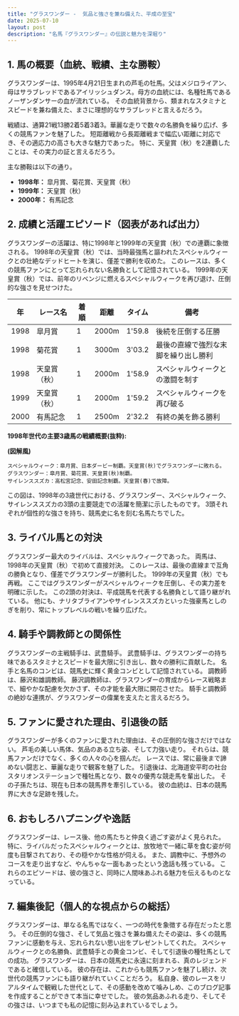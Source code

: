 ```yaml
---
title: "グラスワンダー -  気品と強さを兼ね備えた、平成の至宝"
date: 2025-07-10
layout: post
description: "名馬『グラスワンダー』の伝説と魅力を深堀り"
---
```


## 1. 馬の概要（血統、戦績、主な勝鞍）

グラスワンダーは、1995年4月21日生まれの芦毛の牡馬。父はメジロライアン、母はサラブレッドであるアイリッシュダンス。母方の血統には、名種牡馬であるノーザンダンサーの血が流れている。  その血統背景から、類まれなスタミナとスピードを兼ね備えた、まさに理想的なサラブレッドと言えるだろう。

戦績は、通算21戦13勝2着5着3着3。華麗な走りで数々の名勝負を繰り広げ、多くの競馬ファンを魅了した。  短距離戦から長距離戦まで幅広い距離に対応でき、その適応力の高さも大きな魅力であった。  特に、天皇賞（秋）を2連覇したことは、その実力の証と言えるだろう。

主な勝鞍は以下の通り。

* **1998年：**  皐月賞、菊花賞、天皇賞（秋）
* **1999年：** 天皇賞（秋）
* **2000年：** 有馬記念


## 2. 成績と活躍エピソード（図表があれば出力）

グラスワンダーの活躍は、特に1998年と1999年の天皇賞（秋）での連覇に象徴される。  1998年の天皇賞（秋）では、当時最強馬と謳われたスペシャルウィークとの壮絶なデッドヒートを演じ、僅差で勝利を収めた。  このレースは、多くの競馬ファンにとって忘れられない名勝負として記憶されている。  1999年の天皇賞（秋）では、前年のリベンジに燃えるスペシャルウィークを再び退け、圧倒的な強さを見せつけた。

| 年 | レース名       | 着順 | 距離 | タイム       | 備考                                      |
|---|---------------|-------|------|-------------|-------------------------------------------|
| 1998 | 皐月賞         | 1     | 2000m| 1'59.8      | 後続を圧倒する圧勝                         |
| 1998 | 菊花賞         | 1     | 3000m| 3'03.2      | 最後の直線で強烈な末脚を繰り出し勝利     |
| 1998 | 天皇賞（秋）   | 1     | 2000m| 1'58.9      | スペシャルウィークとの激闘を制す         |
| 1999 | 天皇賞（秋）   | 1     | 2000m| 1'59.2      | スペシャルウィークを再び破る              |
| 2000 | 有馬記念       | 1     | 2500m| 2'32.2      | 有終の美を飾る勝利                         |


**1998年世代の主要3歳馬の戦績概要(抜粋):**

**(図解風)**

```
スペシャルウィーク：皐月賞、日本ダービー制覇。天皇賞(秋)でグラスワンダーに敗れる。
グラスワンダー：皐月賞、菊花賞、天皇賞(秋)制覇。
サイレンススズカ：高松宮記念、安田記念制覇。天皇賞(春)で故障。
```

この図は、1998年の3歳世代における、グラスワンダー、スペシャルウィーク、サイレンススズカの3頭の主要競走での活躍を簡潔に示したものです。  3頭それぞれが個性的な強さを持ち、競馬史に名を刻む名馬たちでした。


## 3. ライバル馬との対決

グラスワンダー最大のライバルは、スペシャルウィークであった。  両馬は、1998年の天皇賞（秋）で初めて直接対決。  このレースは、最後の直線まで互角の勝負となり、僅差でグラスワンダーが勝利した。  1999年の天皇賞（秋）でも再戦。  ここではグラスワンダーがスペシャルウィークを圧倒し、その実力差を明確に示した。  この2頭の対決は、平成競馬を代表する名勝負として語り継がれている。  他にも、ナリタブライアンやサイレンススズカといった強豪馬としのぎを削り、常にトップレベルの戦いを繰り広げた。


## 4. 騎手や調教師との関係性

グラスワンダーの主戦騎手は、武豊騎手。  武豊騎手は、グラスワンダーの持ち味であるスタミナとスピードを最大限に引き出し、数々の勝利に貢献した。  名手と名馬のコンビは、競馬史に輝く黄金コンビとして記憶されている。  調教師は、藤沢和雄調教師。  藤沢調教師は、グラスワンダーの育成からレース戦略まで、細やかな配慮を欠かさず、その才能を最大限に開花させた。  騎手と調教師の絶妙な連携が、グラスワンダーの偉業を支えたと言えるだろう。


## 5. ファンに愛された理由、引退後の話

グラスワンダーが多くのファンに愛された理由は、その圧倒的な強さだけではない。  芦毛の美しい馬体、気品のある立ち姿、そして力強い走り。  それらは、競馬ファンだけでなく、多くの人々の心を掴んだ。  レースでは、常に最後まで諦めない闘志と、華麗な走りで観客を魅了した。  引退後は、北海道安平町の社台スタリオンステーションで種牡馬となり、数々の優秀な競走馬を輩出した。  その子孫たちは、現在も日本の競馬界を牽引している。  彼の血統は、日本の競馬界に大きな足跡を残した。


## 6. おもしろハプニングや逸話

グラスワンダーは、レース後、他の馬たちと仲良く過ごす姿がよく見られた。  特に、ライバルだったスペシャルウィークとは、放牧地で一緒に草を食む姿が何度も目撃されており、その穏やかな性格が伺える。  また、調教中に、予想外のコースを走り出すなど、やんちゃな一面もあったという逸話も残っている。  これらのエピソードは、彼の強さと、同時に人間味あふれる魅力を伝えるものとなっている。


## 7. 編集後記（個人的な視点からの総括）

グラスワンダーは、単なる名馬ではなく、一つの時代を象徴する存在だったと思う。  その圧倒的な強さ、そして気品と強さを兼ね備えたその姿は、多くの競馬ファンに感動を与え、忘れられない思い出をプレゼントしてくれた。  スペシャルウィークとの名勝負、武豊騎手との黄金コンビ、そして引退後の種牡馬としての成功。  グラスワンダーは、日本の競馬史に永遠に刻まれる、真のレジェンドであると確信している。  彼の存在は、これからも競馬ファンを魅了し続け、次世代の競馬ファンにも語り継がれていくことだろう。  私自身、彼のレースをリアルタイムで観戦した世代として、その感動を改めて噛みしめ、このブログ記事を作成することができて本当に幸せでした。  彼の気品あふれる走り、そしてその強さは、いつまでも私の記憶に刻み込まれているでしょう。
